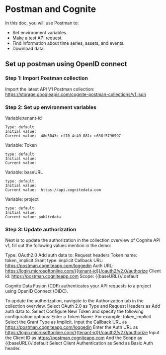 # Postman and Cognite

In this doc, you will use Postman to:

- Set environment variables.
- Make a test API request.
- Find information about time series, assets, and events.
- Download data.

## Set up postman using OpenID connect

### Step 1: Import Postman collection
Import the latest API V1 Postman collection: 
https://storage.googleapis.com/cognite-postman-collections/v1.json

### Step 2: Set up environment variables

Variable:tenant-id		   	

    Type: default
    Initial value:
    Current value:  48d5043c-cf70-4c49-881c-c638f5796997

Variable: Token

    type: default	 	          
    Initial value:
    Current value:  

Variable: baseURL

    type: default	 	
    Initial value:
    Current value:  https://api.cognitedata.com

Variable: project

    type: default
    Initial value:
    Current value: publicdata


### Step 3: Update authorization
Next is to update the authorization in the collection overview of Cognite API v1, fill out the following values mention in the demo:

Type: OAuth2.0
Add auth data to: Request headers
Token name: token_implicit
Grant type: implicit
Callback URL: https://postman.cogniteapp.com/loggedin
Auth URL: https://login.microsoftonline.com/{{tenant-id}}/oauth2/v2.0/authorize
Client id: https://postman.cogniteapp.com
Scope: {{baseURL}}/.default

Cognite Data Fusion (CDF) authenticates your API requests to a project using OpenID Connect (OIDC).

To update the authorization, navigate to the Authorization tab in the collection overview.
Select OAuth 2.0 as Type and Request Headers as Add auth data to.
Select Configure New Token and specify the following configuration options:
Enter a Token Name. For example, token_implicit
Select the Grant Type as Implicit.
Input the Callback URL as https://postman.cogniteapp.com/loggedin 
Enter the Auth URL as https://login.microsoftonline.com/{{tenant-id}}/oauth2/v2.0/authorize 
Input the Client ID as https://postman.cogniteapp.com
And the Scope as {{baseURL}}/.default
Select Client Authentication as Send as Basic Auth header.

